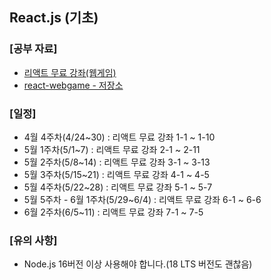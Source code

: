 ## React.js (기초)

### [공부 자료]
- [리액트 무료 강좌(웹게임)](https://www.youtube.com/watch?v=aYwSrzeyUOk&list=PLcqDmjxt30RtqbStQqk-eYMK8N-1SYIFn)
- [react-webgame - 저장소](https://github.com/ZeroCho/react-webgame/tree/react18)

### [일정]
- 4월 4주차(4/24~30) : 리액트 무료 강좌 1-1 ~ 1-10
- 5월 1주차(5/1~7) : 리액트 무료 강좌 2-1 ~ 2-11
- 5월 2주차(5/8~14) : 리액트 무료 강좌 3-1 ~ 3-13
- 5월 3주차(5/15~21) : 리액트 무료 강좌 4-1 ~ 4-5
- 5월 4주차(5/22~28) : 리액트 무료 강좌 5-1 ~ 5-7
- 5월 5주차 - 6월 1주차(5/29~6/4) : 리액트 무료 강좌 6-1 ~ 6-6
- 6월 2주차(6/5~11) : 리액트 무료 강좌 7-1 ~ 7-5

### [유의 사항]
- Node.js 16버전 이상 사용해야 합니다.(18 LTS 버전도 괜찮음)
